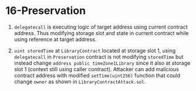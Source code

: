 # 16-Preservation

1. `delegatecall` is executing logic of target address using current contract address. Thus modifying storage slot and state in current contract while using reference at target address.

2. `uint storedTime` at `LibraryContract` located at storage slot 1, using `delegatecall` in `Preservation` contract is not modifying `storedTime` but instead change `address public timeZone1Library` since it also at storage slot 1 (context still using caller contract). Attacker can add malicious contract address with modified `setTime(uint256)` function that could change `owner` as shown in `LibraryContractAttack.sol`.
